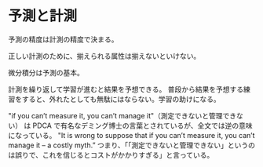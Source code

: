 # 予測と計測

予測の精度は計測の精度で決まる。

正しい計測のために、揃えられる属性は揃えないといけない。

微分積分は予測の基本。

計測を繰り返して学習が進むと結果を予想できる。
普段から結果を予想する練習をすると、外れたとしても無駄にはならない。学習の助けになる。

"if you can’t measure it, you can’t manage it"（測定できないと管理できない）
は PDCA で有名なデミング博士の言葉とされているが、全文では逆の意味になっている。
"It is wrong to suppose that if you can’t measure it, you can’t manage it – a costly myth.”
つまり、「「測定できないと管理できない」というのは誤りで、これを信じるとコストがかかりすぎる」と言っている。
